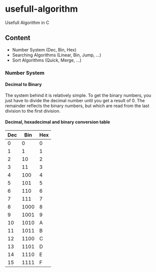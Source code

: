 # usefull-algorithm

Usefull Algorithm in C

## Content

- Number System (Dec, Bin, Hex)
- Searching Algorithms (Linear, Bin, Jump, ...)
- Sort Algorithms (Quick, Merge, ...)

### Number System

#### Decimal to Binary

The system behind it is relatively simple. 
To get the binary numbers, you just have to divide the decimal number until you get a result of 0. 
The remainder reflects the binary numbers, but which are read from the last division to the first division.

#### Decimal, hexadecimal and binary conversion table

| Dec | Bin    | Hex |
| --- | ---    | --- |
| 0   | 0      | 0   |
| 1   | 1      | 1   |
| 2   | 10     | 2   |
| 3   | 11     | 3   |
| 4   | 100    | 4   |
| 5   | 101    | 5   |
| 6   | 110    | 6   |
| 7   | 111    | 7   |
| 8   | 1000   | 8   |
| 9   | 1001   | 9   |
| 10  | 1010   | A   |
| 11  | 1011   | B   |
| 12  | 1100   | C   |
| 13  | 1101   | D   |
| 14  | 1110   | E   |
| 15  | 1111   | F   |
